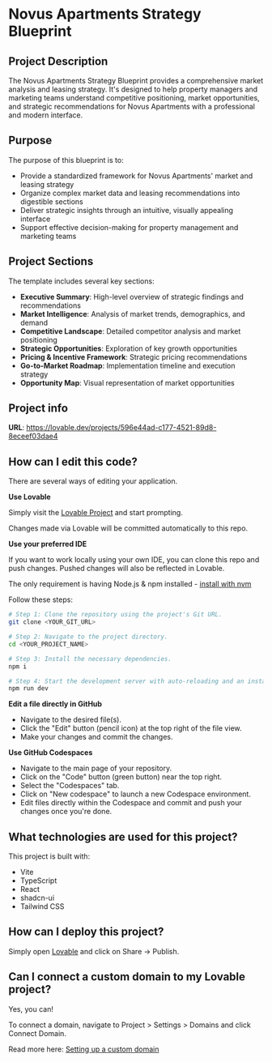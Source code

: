 
# Novus Apartments Strategy Blueprint

## Project Description

The Novus Apartments Strategy Blueprint provides a comprehensive market analysis and leasing strategy. It's designed to help property managers and marketing teams understand competitive positioning, market opportunities, and strategic recommendations for Novus Apartments with a professional and modern interface.

## Purpose

The purpose of this blueprint is to:

- Provide a standardized framework for Novus Apartments' market and leasing strategy
- Organize complex market data and leasing recommendations into digestible sections
- Deliver strategic insights through an intuitive, visually appealing interface
- Support effective decision-making for property management and marketing teams

## Project Sections

The template includes several key sections:

- **Executive Summary**: High-level overview of strategic findings and recommendations
- **Market Intelligence**: Analysis of market trends, demographics, and demand
- **Competitive Landscape**: Detailed competitor analysis and market positioning
- **Strategic Opportunities**: Exploration of key growth opportunities
- **Pricing & Incentive Framework**: Strategic pricing recommendations
- **Go-to-Market Roadmap**: Implementation timeline and execution strategy
- **Opportunity Map**: Visual representation of market opportunities

## Project info

**URL**: https://lovable.dev/projects/596e44ad-c177-4521-89d8-8eceef03dae4

## How can I edit this code?

There are several ways of editing your application.

**Use Lovable**

Simply visit the [Lovable Project](https://lovable.dev/projects/596e44ad-c177-4521-89d8-8eceef03dae4) and start prompting.

Changes made via Lovable will be committed automatically to this repo.

**Use your preferred IDE**

If you want to work locally using your own IDE, you can clone this repo and push changes. Pushed changes will also be reflected in Lovable.

The only requirement is having Node.js & npm installed - [install with nvm](https://github.com/nvm-sh/nvm#installing-and-updating)

Follow these steps:

```sh
# Step 1: Clone the repository using the project's Git URL.
git clone <YOUR_GIT_URL>

# Step 2: Navigate to the project directory.
cd <YOUR_PROJECT_NAME>

# Step 3: Install the necessary dependencies.
npm i

# Step 4: Start the development server with auto-reloading and an instant preview.
npm run dev
```

**Edit a file directly in GitHub**

- Navigate to the desired file(s).
- Click the "Edit" button (pencil icon) at the top right of the file view.
- Make your changes and commit the changes.

**Use GitHub Codespaces**

- Navigate to the main page of your repository.
- Click on the "Code" button (green button) near the top right.
- Select the "Codespaces" tab.
- Click on "New codespace" to launch a new Codespace environment.
- Edit files directly within the Codespace and commit and push your changes once you're done.

## What technologies are used for this project?

This project is built with:

- Vite
- TypeScript
- React
- shadcn-ui
- Tailwind CSS

## How can I deploy this project?

Simply open [Lovable](https://lovable.dev/projects/596e44ad-c177-4521-89d8-8eceef03dae4) and click on Share -> Publish.

## Can I connect a custom domain to my Lovable project?

Yes, you can!

To connect a domain, navigate to Project > Settings > Domains and click Connect Domain.

Read more here: [Setting up a custom domain](https://docs.lovable.dev/tips-tricks/custom-domain#step-by-step-guide)
